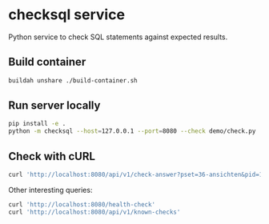 # checksql service

Python service to check SQL statements against expected results.

## Build container

~~~sh
buildah unshare ./build-container.sh
~~~

## Run server locally 

~~~sh
pip install -e .
python -m checksql --host=127.0.0.1 --port=8080 --check demo/check.py
~~~

## Check with cURL

~~~sh
curl 'http://localhost:8080/api/v1/check-answer?pset=36-ansichten&pid=1&query=SELECT%0A++japanese_title+AS+%22Japanischer+Titel%22%2C%0A++english_title+AS+%22Englischer+Titel%22%0AFROM%0A++views%3B'
~~~

Other interesting queries:

~~~sh
curl 'http://localhost:8080/health-check'
curl 'http://localhost:8080/api/v1/known-checks'
~~~
